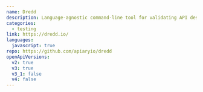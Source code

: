 ```yaml
---
name: Dredd
description: Language-agnostic command-line tool for validating API description document against backend implementation of the API
categories:
  - testing
link: https://dredd.io/
languages:
  javascript: true
repo: https://github.com/apiaryio/dredd
openApiVersions:
  v2: true
  v3: true
  v3_1: false
  v4: false
---
```

